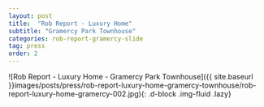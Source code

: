 ```yaml
---
layout: post
title:  "Rob Report - Luxury Home"
subtitle: "Gramercy Park Townhouse"
categories: rob-report-gramercy-slide
tag: press
order: 2
---
```


![Rob Report - Luxury Home - Gramercy Park Townhouse]({{ site.baseurl }}images/posts/press/rob-report-luxury-home-gramercy-townhouse/rob-report-luxury-home-gramercy-002.jpg){: .d-block .img-fluid .lazy}
